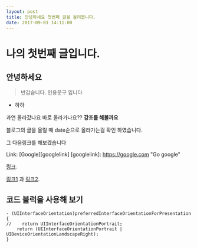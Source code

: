 ```yaml
---
layout: post
title: 안녕하세요 첫번째 글을 올려봅니다.
date: 2017-09-01 14:11:00
---
```


# 나의 첫번째 글입니다. #

## 안녕하세요 ##

>반갑습니다. 인용문구 입니다

* 하하


과연 올라갔나요 바로 올라가나요??
**강조를 해볼까요**



블로그의 글을 올릴 때 date순으로 올라가는걸 확인 하였습니다.

그 다음링크를 해보겠습니다

Link: [Google][googlelink]
[googlelink]: https://google.com "Go google"


[링크](http://example.com "링크제목").

[링크1][1] 과 [링크2][2].

[1]: http://example.com/ "링크제목1"
[2]: http://example.org/ "링크제목2"



## 코드 블럭을 사용해 보기 ##

    - (UIInterfaceOrientation)preferredInterfaceOrientationForPresentation
    {
    //    return UIInterfaceOrientationPortrait;
        return (UIInterfaceOrientationPortrait | UIDeviceOrientationLandscapeRight);
    }
